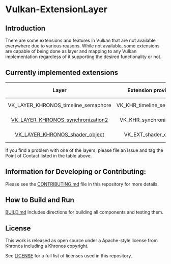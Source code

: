 # Vulkan-ExtensionLayer

## Introduction

There are some extensions and features in Vulkan that are not available everywhere due to various reasons. While not available, some extensions are capable of being done as layer and mapping to any Vulkan implementation regardless of it supporting the desired functionality or not.

## Currently implemented extensions

| Layer                               | Extension provided        | Version | File(s)                     | Point of Contact|
|:-----------------------------------:|:-------------------------:|:-------:|:---------------------------:|:--------:|
| VK_LAYER_KHRONOS_timeline_semaphore | VK_KHR_timeline_semaphore | 1       | layers/timeline_semaphore.c | [@llandwerlin-intel](https://github.com/llandwerlin-intel) |
| [VK_LAYER_KHRONOS_synchronization2](docs/synchronization2_layer.md)   | VK_KHR_synchronization2   | 1       | layers/synchronization2.cpp | [@jeremyg-lunarg](https://github.com/jeremyg-lunarg) |
| [VK_LAYER_KHRONOS_shader_object](docs/shader_object_layer.md)      | VK_EXT_shader_object| 1       | layers/shader_object.cpp    | [@daniel-story](https://github.com/daniel-story) |

If you find a problem with one of the layers, please file an Issue and tag the Point of Contact listed in the table above.

## Information for Developing or Contributing:

Please see the [CONTRIBUTING.md](CONTRIBUTING.md) file in this repository for more details.

## How to Build and Run

[BUILD.md](BUILD.md)
Includes directions for building all components and testing them.

## License
This work is released as open source under a Apache-style license from Khronos including a Khronos copyright.

See [LICENSE](LICENSE) for a full list of licenses used in this repository.
